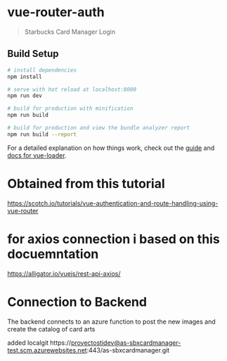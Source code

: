 # vue-router-auth

> Starbucks Card Manager Login

## Build Setup

``` bash
# install dependencies
npm install

# serve with hot reload at localhost:8080
npm run dev

# build for production with minification
npm run build

# build for production and view the bundle analyzer report
npm run build --report
```

For a detailed explanation on how things work, check out the [guide](http://vuejs-templates.github.io/webpack/) and [docs for vue-loader](http://vuejs.github.io/vue-loader).

# Obtained from this tutorial
https://scotch.io/tutorials/vue-authentication-and-route-handling-using-vue-router

# for axios connection i based on this docuemntation
https://alligator.io/vuejs/rest-api-axios/

# Connection to Backend
The backend connects to an azure function to post the new images and create the catalog of card arts



added localgit
https://proyectostidev@as-sbxcardmanager-test.scm.azurewebsites.net:443/as-sbxcardmanager.git